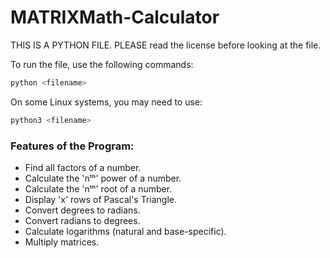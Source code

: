 # MATRIXMath-Calculator

THIS IS A PYTHON FILE. PLEASE read the license before looking at the file.

To run the file, use the following commands:

```bash
python <filename>
```

On some Linux systems, you may need to use:

```bash
python3 <filename>
```

### Features of the Program:
- Find all factors of a number.
- Calculate the 'nᵗʰ' power of a number.
- Calculate the 'nᵗʰ' root of a number.
- Display 'x' rows of Pascal's Triangle.
- Convert degrees to radians.
- Convert radians to degrees.
- Calculate logarithms (natural and base-specific).
- Multiply matrices.
